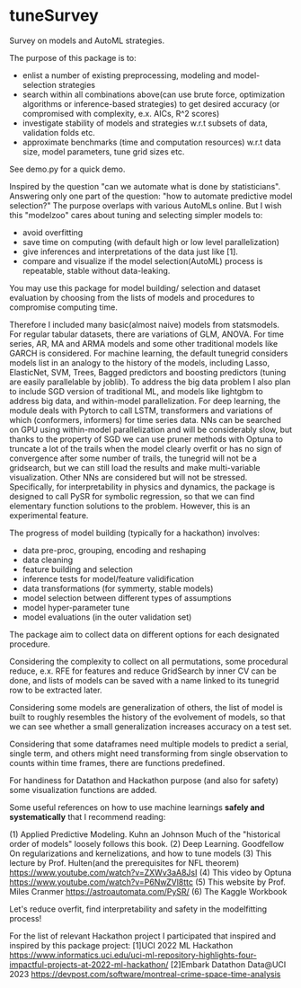 # tuneSurvey

Survey on models and AutoML strategies.

The purpose of this package is to:
 - enlist a number of existing preprocessing, modeling and model-selection strategies
 - search within all combinations above(can use brute force, optimization algorithms or inference-based strategies) to get desired accuracy (or compromised with complexity, e.x. AICs, R^2 scores)
 - investigate stability of models and strategies w.r.t subsets of data, validation folds etc.
 - approximate benchmarks (time and computation resources) w.r.t data size, model parameters, tune grid sizes etc.
 
 

See demo.py for a quick demo.

Inspired by the question "can we automate what is done by statisticians". Answering only one part of the question: "how to automate predictive model selection?"
The purpose overlaps with various AutoMLs online. But I wish this "modelzoo" cares about tuning and selecting simpler models to:
 - avoid overfitting
 - save time on computing (with default high or low level parallelization)
 - give inferences and interpretations of the data just like [1].
 - compare and visualize if the model selection(AutoML) process is repeatable, stable without data-leaking.

You may use this package for model building/ selection and dataset evaluation by choosing from the lists of models and procedures to compromise computing time.

Therefore I included many basic(almost naive) models from statsmodels. For regular tabular datasets, there are variations of GLM, ANOVA. For time series, AR, MA and ARMA models and some other traditional models like GARCH is considered.
For machine learning, the default tunegrid considers models list in an analogy to the history of the models, including Lasso, ElasticNet, SVM, Trees, Bagged predictors and boosting predictors (tuning are easily parallelable by joblib). To address the big data problem I also plan to include  SGD version of traditional ML, and models like lightgbm to address big data, and within-model parallelization. 
For deep learning, the module deals with Pytorch to call LSTM, transformers and variations of which (conformers, informers) for time series data. NNs can be searched on GPU using within-model parallelization and will be  considerably slow, but thanks to the property of SGD we can use pruner methods with Optuna to truncate a lot of the trails when the model clearly overfit or has no sign of convergence after some number of trails, the  tunegrid will not be a gridsearch, but we can still load the results and make multi-variable visualization. Other NNs are considered but will not be stressed.
Specifically, for interpretability in physics and dynamics, the package is designed to call PySR for symbolic regression, so that we can find elementary function solutions to the problem. However, this is an experimental feature.


The progress of model building (typically for a hackathon) involves:

 - data pre-proc, grouping, encoding and reshaping
 - data cleaning
 - feature building and selection
 - inference tests for model/feature validification
 - data transformations (for symmerty, stable models)
 - model selection between different types of assumptions
 - model hyper-parameter tune
 - model evaluations (in the outer validation set)

The package aim to collect data on different options for each designated procedure.

Considering the complexity to collect on all permutations, some procedural reduce, e.x. RFE for features and reduce GridSearch by inner CV can be done, and lists of models can be saved with a name linked to its tunegrid row to be extracted later.

Considering some models are generalization of others, the list of model is built to roughly resembles the history of the evolvement of models, so that we can see whether a small generalization increases accuracy on a test set.

Considering that some dataframes need multiple models to predict a serial, single term, and others might need transforming from single observation to counts within time frames, there are functions predefined.

For handiness for Datathon and Hackathon purpose (and also for safety) some visualization functions are added.

Some useful references on how to use machine learnings **safely and systematically** that I recommend reading:

(1) Applied Predictive Modeling. Kuhn an Johnson
Much of the "historical order of models" loosely follows this book.
(2) Deep Learning. Goodfellow
On regularizations and kernelizations, and how to tune models
(3) This lecture by Prof. Hulten(and the prerequisites for NFL theorem) https://www.youtube.com/watch?v=ZXWv3aA8JsI
(4) This video by Optuna https://www.youtube.com/watch?v=P6NwZVl8ttc
(5) This website by Prof. Miles Cranmer https://astroautomata.com/PySR/
(6) The Kaggle Workbook


Let's reduce overfit, find interpretability and safety in the modelfitting process!

For the list of relevant Hackathon project I participated that inspired and inspired by this package project:
[1]UCI 2022 ML Hackathon https://www.informatics.uci.edu/uci-ml-repository-highlights-four-impactful-projects-at-2022-ml-hackathon/
[2]Embark Datathon Data@UCI 2023 https://devpost.com/software/montreal-crime-space-time-analysis
